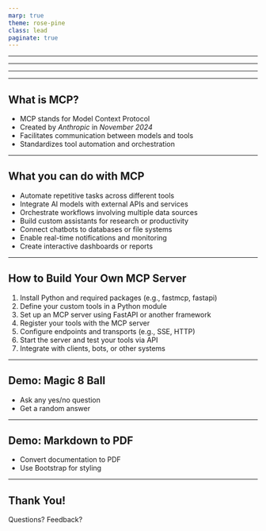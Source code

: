 ```yaml
---
marp: true
theme: rose-pine
class: lead
paginate: true
---
```

<!-- _backgroundImage: 'url(./images/cart.jpg)'
_backgroundSize: cover 
_backgroundColor: 'rgba(0,0,0,0.5)'
_color: white -->
---
<!-- _backgroundImage: 'url(./images/f1.jpg)'
_backgroundSize: cover 
_backgroundColor: 'rgba(0,0,0,0.5)'
_color: white -->
---
<!-- _backgroundImage: 'url(./images/crashed.webp)'
_backgroundSize: cover 
_backgroundColor: 'rgba(0,0,0,0.5)'
_color: white -->
---

<!-- _backgroundImage: 'url(./images/background.jpg)'
_backgroundSize: cover 
_backgroundColor: 'rgba(0,0,0,0.5)'
_color: white -->



---

## What is MCP?
- MCP stands for Model Context Protocol
- Created by *Anthropic* in *November 2024*
- Facilitates communication between models and tools
- Standardizes tool automation and orchestration


---

## What you can do with MCP
- Automate repetitive tasks across different tools
- Integrate AI models with external APIs and services
- Orchestrate workflows involving multiple data sources
- Build custom assistants for research or productivity
- Connect chatbots to databases or file systems
- Enable real-time notifications and monitoring
- Create interactive dashboards or reports

---

## How to Build Your Own MCP Server
1. Install Python and required packages (e.g., fastmcp, fastapi)
2. Define your custom tools in a Python module
3. Set up an MCP server using FastAPI or another framework
4. Register your tools with the MCP server
5. Configure endpoints and transports (e.g., SSE, HTTP)
6. Start the server and test your tools via API
7. Integrate with clients, bots, or other systems

---

## Demo: Magic 8 Ball
- Ask any yes/no question
- Get a random answer

---

## Demo: Markdown to PDF
- Convert documentation to PDF
- Use Bootstrap for styling

---

## Thank You!
Questions? Feedback?
